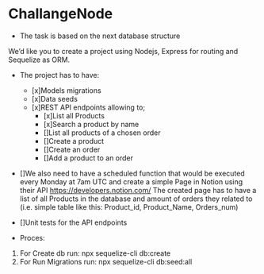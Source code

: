 # ChallangeNode

- The task is based on the next database structure

We’d like you to create a project using Nodejs, Express for routing and Sequelize as ORM.

- The project has to have:

  - [x]Models migrations
  - [x]Data seeds
  - [x]REST API endpoints allowing to;
    - [x]List all Products
    - [x]Search a product by name
    - []List all products of a chosen order
    - []Create a product
    - []Create an order
    - []Add a product to an order

- []We also need to have a scheduled function that would be executed every Monday at 7am UTC and create a simple Page in Notion using their API https://developers.notion.com/
  The created page has to have a list of all Products in the database and amount of orders they related to (i.e. simple table like this: Product_id, Product_Name, Orders_num)

- []Unit tests for the API endpoints

- Proces:

1.  For Create db run: npx sequelize-cli db:create
2.  For Run Migrations run: npx sequelize-cli db:seed:all

